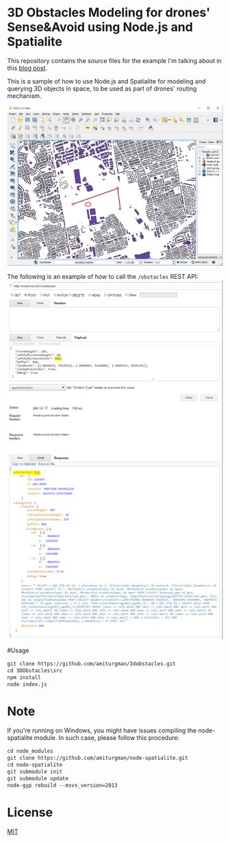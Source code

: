 # 3D Obstacles Modeling for drones' Sense&Avoid using Node.js and Spatialite

This repository contains the source files for the example I'm talking about in this [blog post](http://www.amiturgman.com/blog-1/2015/11/15/3d-obstacles-modeling-for-drones-senseavoid-using-nodejs-and-spatialite).

This is a sample of how to use Node.js and Spatialite for modeling and querying 3D objects in space, to be used as part of drones' routing mechanism.

![3D Obstacles Modeling for drones](https://github.com/amiturgman/3dobstacles/raw/master/img/3DObstacles.png "3D Obstacles Modeling for drones")

The following is an example of how to call the `/obstacles` REST API:
![Query Sample](https://github.com/amiturgman/3dobstacles/raw/master/img/query_sample.png "3D Obstacles Modeling for drones")

#Usage

    git clone https://github.com/amiturgman/3dobstacles.git
    cd 3DObstacles\src
    npm install
    node index.js

# Note

If you're running on Windows, you might have issues compiling the node-spatialite module.
In such case, please follow this procedure:

    cd node_modules
    git clone https://github.com/amiturgman/node-spatialite.git
    cd node-spatialite
    git submodule init
    git submodule update
    node-gyp rebuild --msvs_version=2013

# License
[MIT](LICENSE)
